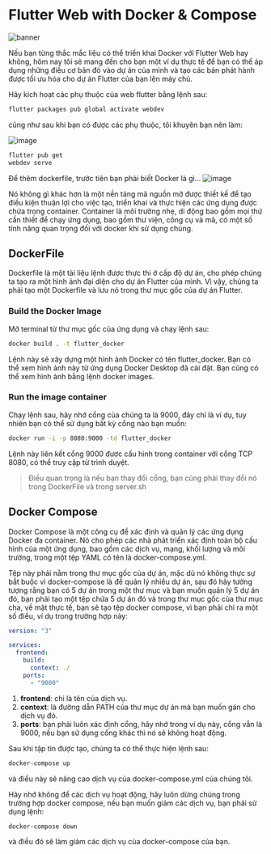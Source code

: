 # Flutter Web with Docker & Compose

![banner](https://miro.medium.com/v2/resize:fit:828/format:webp/0*ZTY0bvA5gwW0iK-L.png)

Nếu bạn từng thắc mắc liệu có thể triển khai Docker với Flutter Web hay không, hôm nay tôi sẽ mang đến cho bạn một ví dụ thực tế để bạn có thể áp dụng những điều cơ bản đó vào dự án của mình và tạo các bản phát hành được tối ưu hóa cho dự án Flutter của bạn lên máy chủ.

Hãy kích hoạt các phụ thuộc của web flutter bằng lệnh sau:

```bash
flutter packages pub global activate webdev
```

cũng như sau khi bạn có được các phụ thuộc, tôi khuyên bạn nên làm:

![image](https://miro.medium.com/v2/resize:fit:828/format:webp/1*Sn3UIIosNsVQsLR60Lkm6Q.png)

```bash
flutter pub get
webdev serve
```

Để thêm dockerfile, trước tiên bạn phải biết Docker là gì…
![image](https://miro.medium.com/v2/resize:fit:486/format:webp/0*q3fbQy27NjLy1Czb.png)

Nó không gì khác hơn là một nền tảng mã nguồn mở được thiết kế để tạo điều kiện thuận lợi cho việc tạo, triển khai và thực hiện các ứng dụng được chứa trong container. Container là môi trường nhẹ, di động bao gồm mọi thứ cần thiết để chạy ứng dụng, bao gồm thư viện, công cụ và mã, có một số tính năng quan trọng đối với docker khi sử dụng chúng.

## DockerFile

Dockerfile là một tài liệu lệnh được thực thi ở cấp độ dự án, cho phép chúng ta tạo ra một hình ảnh đại diện cho dự án Flutter của mình. Vì vậy, chúng ta phải tạo một Dockerfile và lưu nó trong thư mục gốc của dự án Flutter.

### Build the Docker Image

Mở terminal từ thư mục gốc của ứng dụng và chạy lệnh sau:

```bash
docker build . -t flutter_docker
```

Lệnh này sẽ xây dựng một hình ảnh Docker có tên flutter_docker. Bạn có thể xem hình ảnh này từ ứng dụng Docker Desktop đã cài đặt. Bạn cũng có thể xem hình ảnh bằng lệnh docker images.

### Run the image container

Chạy lệnh sau, hãy nhớ cổng của chúng ta là 9000, đây chỉ là ví dụ, tuy nhiên bạn có thể sử dụng bất kỳ cổng nào bạn muốn:

```bash
docker run -i -p 8080:9000 -td flutter_docker
```

Lệnh này liên kết cổng 9000 được cấu hình trong container với cổng TCP 8080, có thể truy cập từ trình duyệt.

> Điều quan trọng là nếu bạn thay đổi cổng, bạn cũng phải thay đổi nó trong DockerFile và trong server.sh

## Docker Compose

Docker Compose là một công cụ để xác định và quản lý các ứng dụng Docker đa container. Nó cho phép các nhà phát triển xác định toàn bộ cấu hình của một ứng dụng, bao gồm các dịch vụ, mạng, khối lượng và môi trường, trong một tệp YAML có tên là docker-compose.yml.

Tệp này phải nằm trong thư mục gốc của dự án, mặc dù nó không thực sự bắt buộc vì docker-compose là để quản lý nhiều dự án, sau đó hãy tưởng tượng rằng bạn có 5 dự án trong một thư mục và bạn muốn quản lý 5 dự án đó, bạn phải tạo một tệp chứa 5 dự án đó và trong thư mục gốc của thư mục cha, về mặt thực tế, bạn sẽ tạo tệp docker compose, vì bạn phải chỉ ra một số điều, ví dụ trong trường hợp này:

```yml
version: "3"

services:
  frontend:
    build:
      context: ./
    ports:
      - "9000"
```

1. **frontend**: chỉ là tên của dịch vụ.
2. **context**: là đường dẫn PATH của thư mục dự án mà bạn muốn gán cho dịch vụ đó.
3. **ports**: bạn phải luôn xác định cổng, hãy nhớ trong ví dụ này, cổng vẫn là 9000, nếu bạn sử dụng cổng khác thì nó sẽ không hoạt động.

Sau khi tập tin được tạo, chúng ta có thể thực hiện lệnh sau:

```bash
docker-compose up
```

và điều này sẽ nâng cao dịch vụ của docker-compose.yml của chúng tôi.

Hãy nhớ không để các dịch vụ hoạt động, hãy luôn dừng chúng trong trường hợp docker compose, nếu bạn muốn giảm các dịch vụ, bạn phải sử dụng lệnh:

```bash
docker-compose down
```

và điều đó sẽ làm giảm các dịch vụ của docker-compose của bạn.

